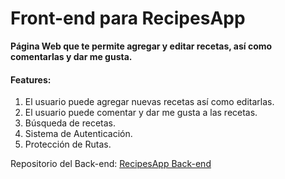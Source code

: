 # Front-end para RecipesApp

**Página Web que te permite agregar y editar recetas, así como comentarlas y dar me gusta.**

#### Features:
1. El usuario puede agregar nuevas recetas así como editarlas.
2. El usuario puede comentar y dar me gusta a las recetas.
3. Búsqueda de recetas.
4. Sistema de Autenticación.
5. Protección de Rutas.

Repositorio del Back-end: [RecipesApp Back-end](https://github.com/cristian-quintanilla/recipes-app-backend)
